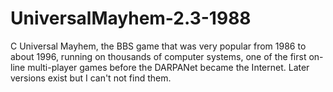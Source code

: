 # UniversalMayhem-2.3-1988
C Universal Mayhem, the BBS game that was very popular from 1986 to about 1996, running on thousands of computer systems, one of the first on-line multi-player games before the DARPANet became the Internet. Later versions exist but I can't not find them.
